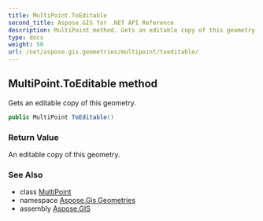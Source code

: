 ```yaml
---
title: MultiPoint.ToEditable
second_title: Aspose.GIS for .NET API Reference
description: MultiPoint method. Gets an editable copy of this geometry.
type: docs
weight: 50
url: /net/aspose.gis.geometries/multipoint/toeditable/
---
```

## MultiPoint.ToEditable method

Gets an editable copy of this geometry.

```csharp
public MultiPoint ToEditable()
```

### Return Value

An editable copy of this geometry.

### See Also

* class [MultiPoint](../)
* namespace [Aspose.Gis.Geometries](../../multipoint/)
* assembly [Aspose.GIS](../../../)


